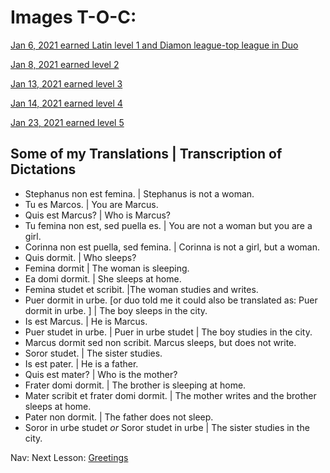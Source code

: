 # Images T-O-C:


[Jan 6, 2021 earned Latin level 1 and Diamon league-top league in Duo](https://github.com/EO4wellness/T-I-L/blob/main/polyglot/la-otra/images/latin/2021-01-06-latin-level-1.png)


[Jan 8, 2021 earned level 2](https://github.com/EO4wellness/T-I-L/blob/main/polyglot/la-otra/images/latin/2021-01-08_latin-crown2-earned-level2.png)


[Jan 13, 2021 earned level 3](https://github.com/EO4wellness/T-I-L/blob/main/polyglot/la-otra/images/latin/2021-01-10-earned-level3-latin-skillset1-castle1.png)


[Jan 14, 2021 earned level 4](https://github.com/EO4wellness/T-I-L/blob/main/polyglot/la-otra/images/latin/2021-01-13-earned%20crown%20and%20next%20level%20up.png)

[Jan 23, 2021 earned level 5](https://github.com/EO4wellness/T-I-L/blob/main/polyglot/la-otra/Latin/Images/2021-01-23_Level-5-Latin.png)


## Some of my Translations | Transcription of Dictations 
* Stephanus non est femina. | Stephanus is not a woman. 
* Tu es Marcos. | You are Marcus. 
* Quis est Marcus?  | Who is Marcus? 
* Tu femina non est, sed puella es. | You are not a woman but you are a girl. 
* Corinna non est puella, sed femina. | Corinna is not a girl, but a woman. 
* Quis dormit. | Who sleeps?
* Femina dormit | The woman is sleeping. 
* Ea domi dormit. | She sleeps at home. 
* Femina studet et scribit. |The woman studies and writes. 
* Puer dormit in urbe. [or duo told me it could also be translated as: Puer dormit in urbe. ] | The boy sleeps in the city. 
* Is est Marcus. | He is Marcus. 
* Puer studet in urbe. | Puer in urbe studet | The boy studies in the city. 
* Marcus dormit sed non scribit. Marcus sleeps, but does not write. 
* Soror studet. | The sister studies.
* Is est pater. | He is a father. 
* Quis est mater? | Who is the mother? 
* Frater domi dormit. | The brother is sleeping at home. 
* Mater scribit et frater domi dormit. | The mother writes and the brother sleeps at home. 
* Pater non dormit. | The father does not sleep. 
* Soror in urbe studet _or_ Soror studet in urbe | The sister studies in the city. 

Nav: Next Lesson: [Greetings](https://github.com/EO4wellness/T-I-L/blob/main/polyglot/la-otra/Latin/Greetings.md)
